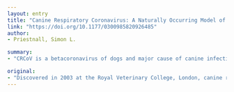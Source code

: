```yaml
---
layout: entry
title: "Canine Respiratory Coronavirus: A Naturally Occurring Model of COVID-19?"
link: "https://doi.org/10.1177/0300985820926485"
author:
- Priestnall, Simon L.

summary:
- "CRCoV is a betacoronavirus of dogs and major cause of canine infectious respiratory disease complex. The virus is highly infectious and most prevalent in rehoming shelters worldwide where dogs are often closely housed and infections endemic. As the world grapples with the current COVID-19 pandemic, the scientific community is searching for a greater understanding of a novel virus infecting humans."

original:
- "Discovered in 2003 at the Royal Veterinary College, London, canine respiratory coronavirus (CRCoV) is a betacoronavirus of dogs and major cause of canine infectious respiratory disease complex. Generally causing mild clinical signs of persistent cough and nasal discharge, the virus is highly infectious and is most prevalent in rehoming shelters worldwide where dogs are often closely housed and infections endemic. As the world grapples with the current COVID-19 pandemic, the scientific community is searching for a greater understanding of a novel virus infecting humans. Similar to other betacoronaviruses, SARS-CoV-2 appears to have crossed the species barrier, most likely from bats, clearly reinforcing the One Health concept. Veterinary pathologists are familiar with coronavirus infections in animals, and now more than ever this knowledge and understanding, based on many years of veterinary research, could provide valuable answers for our medical colleagues. Here I review the early research on CRCoV where seroprevalence, early immune response, and pathogenesis are some of the same key questions being asked by scientists globally during the current SARS-CoV-2 pandemic."
---
```


